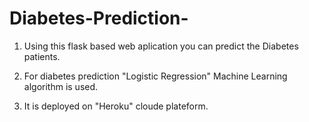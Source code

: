 # Diabetes-Prediction-

1) Using this flask based web aplication you can predict the Diabetes patients.

2) For diabetes prediction "Logistic Regression" Machine Learning algorithm is used.

3) It is deployed on "Heroku" cloude plateform.
